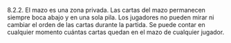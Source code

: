 8.2.2. El mazo es una zona privada. Las cartas del mazo permanecen siempre boca abajo y en una sola pila. Los jugadores no pueden mirar ni cambiar el orden de las cartas durante la partida. Se puede contar en cualquier momento cuántas cartas quedan en el mazo de cualquier jugador.
